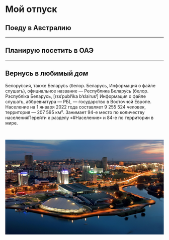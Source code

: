 # Мой отпуск

## Поеду в **Австралию**

____

## Планирую посетить в **ОАЭ**

___

## Вернусь в любимый **_дом_**
Белору́ссия, также Белару́сь (белор. Беларусь,  Информация о файле слушать), официальное название — Респу́блика Белару́сь (белор. Рэспубліка Беларусь, [rɛsˈpublʲika bʲɛlaˈrusʲ] Информация о файле слушать, аббревиатура — РБ), — государство в Восточной Европе. Население на 1 января 2022 года составляет 9 255 524 человек, территория — 207 595 км². Занимает 94-е место по количеству населенияПерейти к разделу «#Население» и 84-е по территории в мире.

<br>

![Беларусь](rb.jpg)

